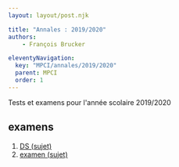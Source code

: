 ```yaml
---
layout: layout/post.njk 

title: "Annales : 2019/2020"
authors:
    - François Brucker

eleventyNavigation:
  key: "MPCI/annales/2019/2020"
  parent: MPCI
  order: 1
---
```


<!-- début résumé -->

Tests et examens pour l'année scolaire 2019/2020

<!-- end résumé -->

## examens

1. [DS (sujet)](./ds.pdf)
2. [examen (sujet)](./MPCI_devoir_2019_2020.pdf)
